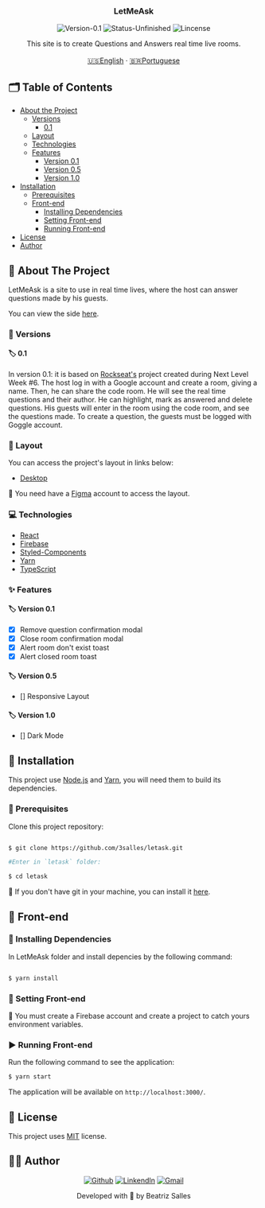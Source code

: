 <p align="center">
  <h3 align="center">LetMeAsk</h3>

<p align="center">
  <img src="https://img.shields.io/static/v1?label=Version&message=1.0&color=7159c1" alt="Version-0.1" />
  <img src="https://img.shields.io/badge/status-unfinished-orange" alt="Status-Unfinished "/>
  <img src="https://img.shields.io/static/v1?label=Lincense&message=MIT&color=0000ff " alt="Lincense" />
</p>

<p align="center">
    This site is to create Questions and Answers real time live rooms.
    <br />
    <br />
    <a href="README.md">🇺🇸English</a>
    ·
    <a href="README-pt.md">🇧🇷Portuguese</a>
  </p>
</p>

<!-- TABLE OF CONTENTS -->
## 🗂 Table of Contents

* [About the Project](#book-about-the-project)
  * [Versions](#bookmark-tabs-versions)
    * [0.1](#label-0.1)
  * [Layout](#art-layout)
  * [Technologies](#computer-technologies)
  * [Features](#sparkles-features)
    * [Version 0.1](#label-version-0.1)
    * [Version 0.5](#label-version-0.5)
    * [Version 1.0](#label-version-1.0)
* [Installation](#bricks-installation)
  * [Prerequisites](#construction-prerequisites)
  * [Front-end](#lipstick-front-end)
    * [Installing Dependencies](#construction-installing-dependencies)
    * [Setting Front-end](#wrench-setting-front-end)
    * [Running Front-end](#arrow_forward-running-front-end)
* [License](#page_facing_up-license)
* [Author](#woman_technologist-author)

## :book: About The Project

LetMeAsk is a site to use in real time lives, where the host can answer questions 
made by his guests.

You can view the side [here](https://letask-eb0a8.web.app).

### :bookmark_tabs: Versions

#### :label: 0.1

In version 0.1: it is based on [Rockseat's](https://rocketseat.com.br) project created during Next Level Week #6. 
The host log in with a Google account and create a room, giving a name. Then, he
can share the code room. He will see the real time questions and their author. 
He can highlight, mark as answered and delete questions.
His guests will enter in the room using the code room, and see the questions made.
To create a question, the guests must be logged with Goggle account.

### :art: Layout

You can access the project's layout in links below:

* [Desktop](https://www.figma.com/file/u0BQK8rCf2KgzcukdRRCWh/Letmeask/duplicate)


🚨 You need have a [Figma](https://www.figma.com) account to access the layout.

### :computer: Technologies


* [React](https://reactjs.org)
* [Firebase](https://firebase.google.com)
* [Styled-Components](https://styled-components.com)
* [Yarn](https://yarnpkg.com)
* [TypeScript](https://www.typescriptlang.org)

### :sparkles: Features

#### :label: Version 0.1

  - [x] Remove question confirmation modal 
  - [x] Close room confirmation modal
  - [x] Alert room don't exist toast
  - [x] Alert closed room toast
#### :label: Version 0.5

  - [] Responsive Layout

#### :label: Version 1.0

  - [] Dark Mode


## :bricks: Installation

This project use [Node.js](https://nodejs.org/en/) and [Yarn](https://yarnpkg.com), you will need them to build its dependencies.

### :construction: Prerequisites

Clone this project repository:
```bash

$ git clone https://github.com/3salles/letask.git

#Enter in `letask` folder:

$ cd letask
```

🚨 If you don't have git in your machine, you can install it [here](https://git-scm.com/downloads).

## :lipstick: Front-end

### :construction: Installing Dependencies

In LetMeAsk folder and install depencies by the following command:

```bash

$ yarn install

```

### :wrench: Setting Front-end

🚨 You must create a Firebase account and create a project to catch yours environment variables.

### :arrow_forward: Running Front-end

Run the following command to see the application:

```bash
$ yarn start
```

The application will be available on `http://localhost:3000/`.

## :page_facing_up: License

This project uses [MIT]() license.

## :woman_technologist: Author
<p align="center">
  <a href="https://github.com/3salles"><img src="https://img.shields.io/badge/-Github-000?style=flat-square&logo=Github&logoColor=white&link=https://github.com/3salles" alt="Github" /></a>
  <a href="https://www.linkedin.com/in/beatriz-salles-b701a31a6/"><img src="https://img.shields.io/badge/-LinkedIn-blue?style=flat-square&logo=Linkedin&logoColor=white&link=https://www.linkedin.com/in/beatriz-salles-b701a31a6" alt="LinkendIn" /></a>
  <a href="mailto:beatrizsallesss@gmail.com"><img src="https://img.shields.io/badge/-Gmail-c14438?style=flat-square&logo=Gmail&logoColor=white&link=mailto:beatrizsallesss@gmail.com" alt="Gmail" /></a>
</p>

<p align="center">Developed with 💜 by Beatriz Salles</p>
